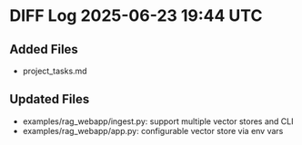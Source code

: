 # DIFF Log 2025-06-23 19:44 UTC
## Added Files
- project_tasks.md
## Updated Files
- examples/rag_webapp/ingest.py: support multiple vector stores and CLI
- examples/rag_webapp/app.py: configurable vector store via env vars
